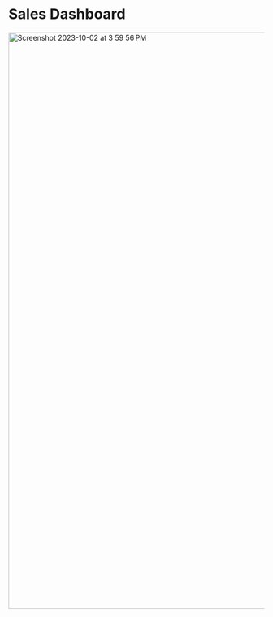 # Sales Dashboard

<img width="1133" alt="Screenshot 2023-10-02 at 3 59 56 PM" src="https://github.com/codewithjaspreet/atliq_sales/assets/85099922/5b1a40ec-6af1-48d6-a955-14cfc6a53ded">
